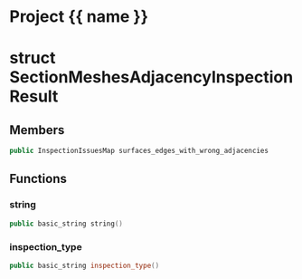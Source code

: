<script setup>
import {useRoute} from 'vitepress'
const {path} = useRoute()
const tokens = path.split('/')
const words = tokens[2].split('-');
for (let i = 0; i < words.length; i++) {
    words[i] = words[i].charAt(0).toUpperCase() + words[i].slice(1);
    words[i] = words[i].replace('geode', 'Geode')
}
const name = words.join('-');
</script>
# Project {{ name }}

# struct SectionMeshesAdjacencyInspectionResult


## Members

```cpp
public InspectionIssuesMap surfaces_edges_with_wrong_adjacencies

```



## Functions

### string

```cpp
public basic_string string()
```


### inspection_type

```cpp
public basic_string inspection_type()
```




